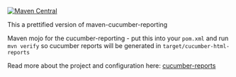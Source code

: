 [![Maven Central](https://img.shields.io/maven-central/v/io.github.fslev/maven-cucumber-reporting-extended.svg?label=Maven%20Central)](https://search.maven.org/search?q=g:%22io.github.fslev%22%20AND%20a:%22maven-cucumber-reporting-extended%22)

This a prettified version of maven-cucumber-reporting  

Maven mojo for the cucumber-reporting - put this into your `pom.xml` and run `mvn verify` so cucumber reports will be generated in `target/cucumber-html-reports`  

Read more about the project and configuration here: [cucumber-reports](https://github.com/damianszczepanik/cucumber-reporting)

